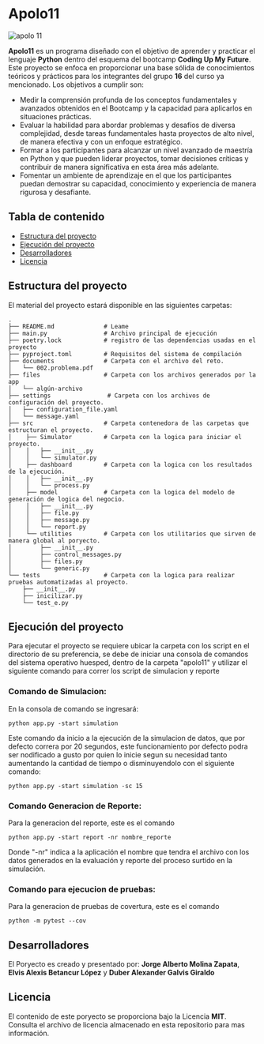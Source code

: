 # Apolo11
<img src="https://upload.wikimedia.org/wikipedia/commons/thumb/2/27/Apollo_11_insignia.png/800px-Apollo_11_insignia.png" alt="apolo 11" border="0"/>



**Apolo11** es un programa diseñado con el objetivo de aprender y practicar el lenguaje **Python** dentro del esquema del bootcamp **Coding Up My Future**. Este proyecto se enfoca en proporcionar una base sólida de conocimientos teóricos y prácticos para los integrantes del grupo **16** del curso ya mencionado. Los objetivos a cumplir son:

- Medir la comprensión profunda de los conceptos fundamentales y avanzados
obtenidos en el Bootcamp y la capacidad para aplicarlos en situaciones 
prácticas.
- Evaluar la habilidad para abordar problemas y desafíos de diversa complejidad, 
desde tareas fundamentales hasta proyectos de alto nivel, de manera efectiva y 
con un enfoque estratégico.
- Formar a los participantes para alcanzar un nivel avanzado de maestría en 
Python y que pueden liderar proyectos, tomar decisiones críticas y contribuir 
de manera significativa en esta área más adelante.
- Fomentar un ambiente de aprendizaje en el que los participantes puedan 
demostrar su capacidad, conocimiento y experiencia de manera rigurosa y 
desafiante.

## Tabla de contenido

- [Estructura del proyecto](#estructura-del-proyecto)
- [Ejecución del proyecto](#ejecución-del-proyecto)
- [Desarrolladores](#desarrolladores)
- [Licencia](#licencia)

## Estructura del proyecto

El material del proyecto estará disponible en las siguientes carpetas: 


```linux
.
├── README.md              # Leame
├── main.py                # Archivo principal de ejecución
├── poetry.lock            # registro de las dependencias usadas en el proyecto
├── pyproject.toml         # Requisitos del sistema de compilación
├── documents              # Carpeta con el archivo del reto.
│   └── 002.problema.pdf
├── files                  # Carpeta con los archivos generados por la app 
│   └── algún-archivo
├── settings                # Carpeta con los archivos de configuración del proyecto.
│   ├── configuration_file.yaml
│   └── message.yaml
├── src                    # Carpeta contenedora de las carpetas que estructuran el proyecto.
│    ├── Simulator         # Carpeta con la logica para iniciar el proyecto.
│    │   ├── __init__.py
│    │   └── simulator.py
│    ├── dashboard         # Carpeta con la logica con los resultados de la ejecución.
│    │   ├── __init__.py
│    │   └── process.py
│    ├── model             # Carpeta con la logica del modelo de generación de logica del negocio.
│    │   ├── __init__.py
│    │   ├── file.py
│    │   ├── message.py
│    │   └── report.py
│    └── utilities         # Carpeta con los utilitarios que sirven de manera global al poryecto.
│        ├── __init__.py
│        ├── control_messages.py
│        ├── files.py
│        └── generic.py
└── tests                  # Carpeta con la logica para realizar pruebas automatizadas al proyecto.
    ├── __init__.py
    ├── inicilizar.py
    └── test_e.py          
```


## Ejecución del proyecto

Para ejecutar el proyecto se requiere ubicar la carpeta con los script en el directorio de su preferencia, se debe de iniciar una consola de comandos del sistema operativo huesped, dentro de la carpeta "apolo11" y utilizar el siguiente comando para correr los script de simulacion y reporte

### Comando de Simulacion:

En la consola de comando se ingresará:
```
python app.py -start simulation
```

Este comando da inicio a la ejecución de la simulacion de datos, que por defecto correra por 20 segundos, este funcionamiento por defecto podra ser nodificado a gusto por quien lo inicie segun su necesidad tanto aumentando la cantidad de tiempo o disminuyendolo con el siguiente comando:
```
python app.py -start simulation -sc 15
```

### Comando Generacion de Reporte:

Para la generacion del reporte, este es el comando
```
python app.py -start report -nr nombre_reporte
```
Donde "-nr" indica a la aplicación el nombre que tendra el archivo con los datos generados en la evaluación y reporte del proceso surtido en la simulación.

### Comando para ejecucion de pruebas:

Para la generacion de pruebas de covertura, este es el comando
```
python -m pytest --cov
```

## Desarrolladores 

El Poryecto es creado y presentado por: **Jorge Alberto Molina Zapata**, **Elvis Alexis Betancur López** y **Duber Alexander Galvis Giraldo**

## Licencia

El contenido de este poryecto se proporciona bajo la Licencia **MIT**. Consulta el archivo de licencia almacenado en esta repositorio para mas información.
